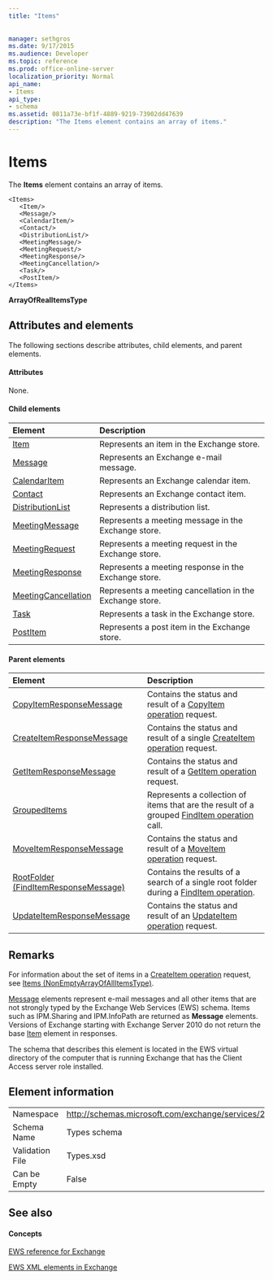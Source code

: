```yaml
---
title: "Items"
 
 
manager: sethgros
ms.date: 9/17/2015
ms.audience: Developer
ms.topic: reference
ms.prod: office-online-server
localization_priority: Normal
api_name:
- Items
api_type:
- schema
ms.assetid: 0811a73e-bf1f-4889-9219-73902dd47639
description: "The Items element contains an array of items."
---
```


# Items

The **Items** element contains an array of items. 
  
```
<Items>
   <Item/>
   <Message/>
   <CalendarItem/>
   <Contact/>
   <DistributionList/>
   <MeetingMessage/>
   <MeetingRequest/>
   <MeetingResponse/>
   <MeetingCancellation/>
   <Task/>
   <PostItem/>
</Items>
```

 **ArrayOfRealItemsType**
## Attributes and elements

The following sections describe attributes, child elements, and parent elements.
  
#### Attributes

None.
  
#### Child elements

|**Element**|**Description**|
|:-----|:-----|
|[Item](item.md) <br/> |Represents an item in the Exchange store.  <br/> |
|[Message](message-ex15websvcsotherref.md) <br/> |Represents an Exchange e-mail message.  <br/> |
|[CalendarItem](calendaritem.md) <br/> |Represents an Exchange calendar item.  <br/> |
|[Contact](contact.md) <br/> |Represents an Exchange contact item.  <br/> |
|[DistributionList](distributionlist.md) <br/> |Represents a distribution list.  <br/> |
|[MeetingMessage](meetingmessage.md) <br/> |Represents a meeting message in the Exchange store.  <br/> |
|[MeetingRequest](meetingrequest.md) <br/> |Represents a meeting request in the Exchange store.  <br/> |
|[MeetingResponse](meetingresponse.md) <br/> |Represents a meeting response in the Exchange store.  <br/> |
|[MeetingCancellation](meetingcancellation.md) <br/> |Represents a meeting cancellation in the Exchange store.  <br/> |
|[Task](task.md) <br/> |Represents a task in the Exchange store.  <br/> |
|[PostItem](postitem.md) <br/> |Represents a post item in the Exchange store.  <br/> |
   
#### Parent elements

|**Element**|**Description**|
|:-----|:-----|
|[CopyItemResponseMessage](copyitemresponsemessage.md) <br/> |Contains the status and result of a [CopyItem operation](copyitem-operation.md) request.  <br/> |
|[CreateItemResponseMessage](createitemresponsemessage.md) <br/> |Contains the status and result of a single [CreateItem operation](createitem-operation.md) request.  <br/> |
|[GetItemResponseMessage](getitemresponsemessage.md) <br/> |Contains the status and result of a [GetItem operation](getitem-operation.md) request.  <br/> |
|[GroupedItems](groupeditems.md) <br/> |Represents a collection of items that are the result of a grouped [FindItem operation](finditem-operation.md) call.  <br/> |
|[MoveItemResponseMessage](moveitemresponsemessage.md) <br/> |Contains the status and result of a [MoveItem operation](moveitem-operation.md) request.  <br/> |
|[RootFolder (FindItemResponseMessage)](rootfolder-finditemresponsemessage.md) <br/> |Contains the results of a search of a single root folder during a [FindItem operation](finditem-operation.md).  <br/> |
|[UpdateItemResponseMessage](updateitemresponsemessage.md) <br/> |Contains the status and result of an [UpdateItem operation](updateitem-operation.md) request.  <br/> |
   
## Remarks

For information about the set of items in a [CreateItem operation](createitem-operation.md) request, see [Items (NonEmptyArrayOfAllItemsType)](items-nonemptyarrayofallitemstype.md).
  
[Message](message-ex15websvcsotherref.md) elements represent e-mail messages and all other items that are not strongly typed by the Exchange Web Services (EWS) schema. Items such as IPM.Sharing and IPM.InfoPath are returned as **Message** elements. Versions of Exchange starting with Exchange Server 2010 do not return the base [Item](item.md) element in responses. 
  
The schema that describes this element is located in the EWS virtual directory of the computer that is running Exchange that has the Client Access server role installed.
  
## Element information

|||
|:-----|:-----|
|Namespace  <br/> |http://schemas.microsoft.com/exchange/services/2006/types  <br/> |
|Schema Name  <br/> |Types schema  <br/> |
|Validation File  <br/> |Types.xsd  <br/> |
|Can be Empty  <br/> |False  <br/> |
   
## See also

#### Concepts

[EWS reference for Exchange](ews-reference-for-exchange.md)
  
[EWS XML elements in Exchange](ews-xml-elements-in-exchange.md)

